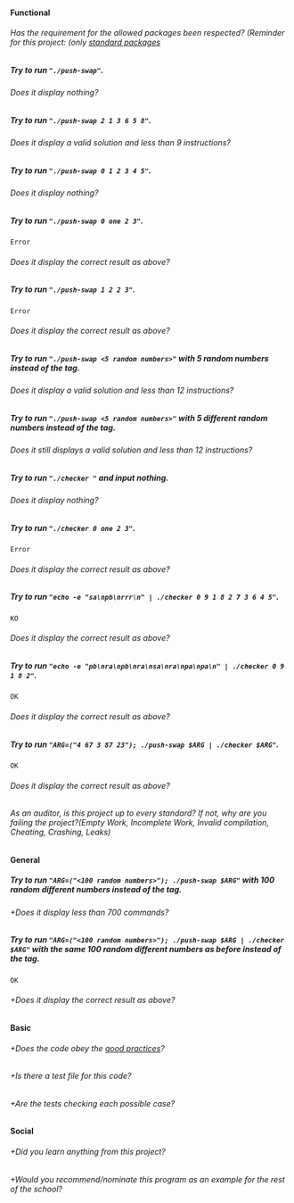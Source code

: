 #### Functional

###### Has the requirement for the allowed packages been respected? (Reminder for this project: (only [standard packages](https://golang.org/pkg/)

##### Try to run `"./push-swap"`.

###### Does it display nothing?

##### Try to run `"./push-swap 2 1 3 6 5 8"`.

###### Does it display a valid solution and less than 9 instructions?

##### Try to run `"./push-swap 0 1 2 3 4 5"`.

###### Does it display nothing?

##### Try to run `"./push-swap 0 one 2 3"`.

```console
Error
```

###### Does it display the correct result as above?

##### Try to run `"./push-swap 1 2 2 3"`.

```console
Error
```

###### Does it display the correct result as above?

##### Try to run `"./push-swap <5 random numbers>"` with 5 random numbers instead of the tag.

###### Does it display a valid solution and less than 12 instructions?

##### Try to run `"./push-swap <5 random numbers>"` with 5 different random numbers instead of the tag.

###### Does it still displays a valid solution and less than 12 instructions?

##### Try to run `"./checker "` and input nothing.

###### Does it display nothing?

##### Try to run `"./checker 0 one 2 3"`.

```console
Error
```

###### Does it display the correct result as above?

##### Try to run `"echo -e "sa\npb\nrrr\n" | ./checker 0 9 1 8 2 7 3 6 4 5"`.

```console
KO
```

###### Does it display the correct result as above?

##### Try to run `"echo -e "pb\nra\npb\nra\nsa\nra\npa\npa\n" | ./checker 0 9 1 8 2"`.

```console
OK
```

###### Does it display the correct result as above?

##### Try to run `"ARG=("4 67 3 87 23"); ./push-swap $ARG | ./checker $ARG"`.

```console
OK
```

###### Does it display the correct result as above?

###### As an auditor, is this project up to every standard? If not, why are you failing the project?(Empty Work, Incomplete Work, Invalid compilation, Cheating, Crashing, Leaks)

#### General

##### Try to run `"ARG=("<100 random numbers>"); ./push-swap $ARG"` with 100 random different numbers instead of the tag.

###### +Does it display less than 700 commands?

##### Try to run `"ARG=("<100 random numbers>"); ./push-swap $ARG | ./checker $ARG"` with the same 100 random different numbers as before instead of the tag.

```console
OK
```

###### +Does it display the correct result as above?

#### Basic

###### +Does the code obey the [good practices](../../good-practices/README.md)?

###### +Is there a test file for this code?

###### +Are the tests checking each possible case?

#### Social

###### +Did you learn anything from this project?

###### +Would you recommend/nominate this program as an example for the rest of the school?
